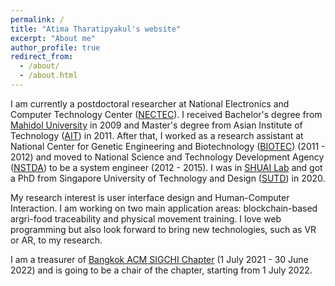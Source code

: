 ```yaml
---
permalink: /
title: "Atima Tharatipyakul's website"
excerpt: "About me"
author_profile: true
redirect_from:
  - /about/
  - /about.html
---
```


I am currently a postdoctoral researcher at National Electronics and Computer Technology Center ([NECTEC](https://www.nectec.or.th/en/)). I received Bachelor's degree from [Mahidol University](https://mahidol.ac.th/) in 2009 and Master's degree from Asian Institute of Technology ([AIT](https://www.ait.ac.th/)) in 2011. After that, I worked as a research assistant at National Center for Genetic Engineering and Biotechnology ([BIOTEC](http://www.biotec.or.th/)) (2011 - 2012) and moved to National Science and Technology Development Agency ([NSTDA](https://www.nstda.or.th/)) to be a system engineer (2012 - 2015).
I was in [SHUAI Lab](https://shuailab.wordpress.com/) and got a PhD from Singapore University of Technology and Design ([SUTD](https://www.sutd.edu.sg/)) in 2020.

My research interest is user interface design and Human-Computer Interaction. I am working on two main application areas: blockchain-based argri-food traceability and physical movement training. I love web programming but also look forward to bring new technologies, such as VR or AR, to my research.

I am a treasurer of [Bangkok ACM SIGCHI Chapter](https://www.facebook.com/bkk.sigchi) (1 July 2021 - 30 June 2022) and is going to be a chair of the chapter, starting from 1 July 2022.
